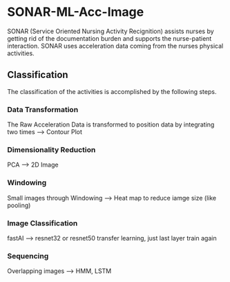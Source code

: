 # SONAR-ML-Acc-Image

SONAR (Service Oriented Nursing Activity Recignition) assists nurses by getting rid of the documentation burden and supports the nurse-patient interaction. SONAR uses acceleration data coming from the nurses physical activities.

## Classification

The classification of the activities is accomplished by the following steps.

### Data Transformation

The Raw Acceleration Data is transformed to position data by integrating two times --> Contour Plot

### Dimensionality Reduction

PCA --> 2D Image

### Windowing

Small images through Windowing --> Heat map to reduce iamge size (like pooling)

### Image Classification

fastAI --> resnet32 or resnet50 transfer learning, just last layer train again

### Sequencing

Overlapping images --> HMM, LSTM
